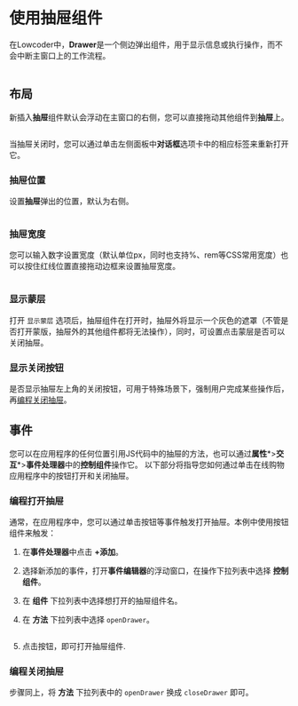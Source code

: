 # 使用抽屉组件

在Lowcoder中，**Drawer**是一个侧边弹出组件，用于显示信息或执行操作，而不会中断主窗口上的工作流程。

<figure><img src="../../.gitbook/assets/drawer-shopping-app.gif" alt=""><figcaption></figcaption></figure>

## 布局

新插入**抽屉**组件默认会浮动在主窗口的右侧，您可以直接拖动其他组件到**抽屉**上。

<figure><img src="../../.gitbook/assets/Snipaste_2023-10-01_20-57-24.png" alt=""><figcaption></figcaption></figure>

当抽屉关闭时，您可以通过单击左侧面板中**对话框**选项卡中的相应标签来重新打开它。

### 抽屉位置

设置**抽屉**弹出的位置，默认为右侧。

<figure><img src="../../.gitbook/assets/drawer-position.png" alt=""><figcaption></figcaption></figure>

### 抽屉宽度

您可以输入数字设置宽度（默认单位px，同时也支持%、rem等CSS常用宽度）也可以按住红线位置直接拖动边框来设置抽屉宽度。

<figure><img src="../../.gitbook/assets/16.png" alt=""><figcaption></figcaption></figure>

### 显示蒙层

打开 `显示蒙层` 选项后，抽屉组件在打开时，抽屉外将显示一个灰色的遮罩（不管是否打开蒙版，抽屉外的其他组件都将无法操作），同时，可设置点击蒙层是否可以关闭抽屉。

### 显示关闭按钮

是否显示抽屉左上角的关闭按钮，可用于特殊场景下，强制用户完成某些操作后，再[编程关闭抽屉](#编程关闭抽屉)。


## 事件

您可以在应用程序的任何位置引用JS代码中的抽屉的方法，也可以通过**属性***>**交互***>**事件处理器**中的**控制组件**操作它。
以下部分将指导您如何通过单击在线购物应用程序中的按钮打开和关闭抽屉。

### 编程打开抽屉

通常，在应用程序中，您可以通过单击按钮等事件触发打开抽屉。本例中使用按钮组件来触发：

1. 在**事件处理器**中点击 **+添加**。
2. 选择新添加的事件，打开**事件编辑器**的浮动窗口，在操作下拉列表中选择 **控制组件**。
3. 在 **组件** 下拉列表中选择想打开的抽屉组件名。
4. 在 **方法** 下拉列表中选择 `openDrawer`。

    <figure><img src="../../.gitbook/assets/17.png" alt=""><figcaption></figcaption></figure>
5. 点击按钮，即可打开抽屉组件.

### 编程关闭抽屉

步骤同上，将 **方法** 下拉列表中的 `openDrawer` 换成 `closeDrawer` 即可。
